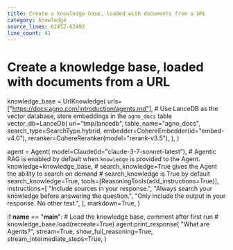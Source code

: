 ```yaml
---
title: Create a knowledge base, loaded with documents from a URL
category: knowledge
source_lines: 62452-62493
line_count: 41
---
```


# Create a knowledge base, loaded with documents from a URL
knowledge_base = UrlKnowledge(
    urls=["https://docs.agno.com/introduction/agents.md"],
    # Use LanceDB as the vector database, store embeddings in the `agno_docs` table
    vector_db=LanceDb(
        uri="tmp/lancedb",
        table_name="agno_docs",
        search_type=SearchType.hybrid,
        embedder=CohereEmbedder(id="embed-v4.0"),
        reranker=CohereReranker(model="rerank-v3.5"),
    ),
)

agent = Agent(
    model=Claude(id="claude-3-7-sonnet-latest"),
    # Agentic RAG is enabled by default when `knowledge` is provided to the Agent.
    knowledge=knowledge_base,
    # search_knowledge=True gives the Agent the ability to search on demand
    # search_knowledge is True by default
    search_knowledge=True,
    tools=[ReasoningTools(add_instructions=True)],
    instructions=[
        "Include sources in your response.",
        "Always search your knowledge before answering the question.",
        "Only include the output in your response. No other text.",
    ],
    markdown=True,
)

if __name__ == "__main__":
    # Load the knowledge base, comment after first run
    # knowledge_base.load(recreate=True)
    agent.print_response(
        "What are Agents?",
        stream=True,
        show_full_reasoning=True,
        stream_intermediate_steps=True,
    )
```


